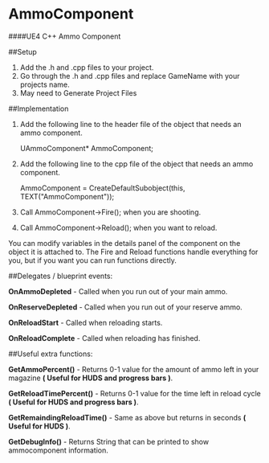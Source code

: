 # AmmoComponent
####UE4 C++ Ammo Component 

##Setup

1. Add the .h and .cpp files to your project.
2. Go through the .h and .cpp files and replace GameName with your projects name.
3. May need to Generate Project Files

##Implementation

1. Add the following line to the header file of the object that needs an ammo component.

	UAmmoComponent* AmmoComponent;
	
2. Add the following line to the cpp file of the object that needs an ammo component.

	AmmoComponent = CreateDefaultSubobject<UAmmoComponent>(this, TEXT("AmmoComponent"));
	
3. Call AmmoComponent->Fire(); when you are shooting.
4. Call AmmoComponent->Reload(); when you want to reload.

You can modify variables in the details panel of the component on the object it is attached to.
The Fire and Reload functions handle everything for you, but if you want you can run functions directly.

##Delegates / blueprint events:

__OnAmmoDepleted__ - Called when you run out of your main ammo.

__OnReserveDepleted__ - Called when you run out of your reserve ammo.

__OnReloadStart__ - Called when reloading starts.

__OnReloadComplete__ - Called when reloading has finished.

##Useful extra functions:

__GetAmmoPercent()__ - Returns 0-1 value for the amount of ammo left in your magazine __( Useful for HUDS and progress bars )__.

__GetReloadTimePercent()__ - Returns 0-1 value for the time left in reload cycle __( Useful for HUDS and progress bars )__.

__GetRemaindingReloadTime()__ - Same as above but returns in seconds __( Useful for HUDS )__.

__GetDebugInfo()__ - Returns String that can be printed to show ammocomponent information.
